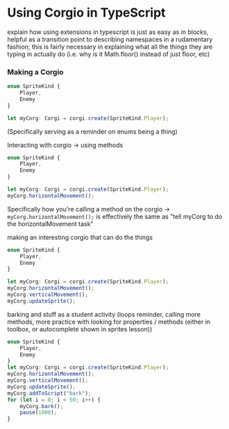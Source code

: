 # Using Corgio in TypeScript

explain how using extensions in typescript is just as easy as in blocks, helpful as a transition point to describing namespaces in a rudamentary fashion; this is fairly necessary in explaining what all the things they are typing in actually do (i.e. why is it Math.floor() instead of just floor, etc)

### Making a Corgio

```ts
enum SpriteKind {
    Player,
    Enemy
}

let myCorg: Corgi = corgi.create(SpriteKind.Player);
```

(Specifically serving as a reminder on enums being a thing)

Interacting with corgio -> using methods

```ts
enum SpriteKind {
    Player,
    Enemy
}

let myCorg: Corgi = corgi.create(SpriteKind.Player);
myCorg.horizontalMovement();
```

Specifically how you're calling a method on the corgio -> `myCorg.horizontalMovement();` is effectively the same as "tell myCorg to do the horizontalMovement task"

making an interesting corgio that can do the things

```ts
enum SpriteKind {
    Player,
    Enemy
}

let myCorg: Corgi = corgi.create(SpriteKind.Player);
myCorg.horizontalMovement();
myCorg.verticalMovement();
myCorg.updateSprite();
```


barking and stuff as a student activity (loops reminder, calling more methods, more practice with looking for properties / methods (either in toolbox, or autocomplete shown in sprites lesson))

```ts
enum SpriteKind {
    Player,
    Enemy
}
let myCorg: Corgi = corgi.create(SpriteKind.Player);
myCorg.horizontalMovement();
myCorg.verticalMovement();
myCorg.updateSprite();
myCorg.addToScript("bark");
for (let i = 0; i < 50; i++) {
    myCorg.bark();
    pause(1000);
}
```
